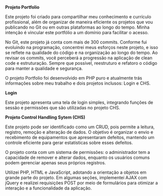 **Projeto Portfolio**

Este projeto foi criado para compartilhar meu conhecimento e currículo profissional, além de organizar de maneira eficiente os projetos que vou publicando no Git ou em outras plataformas ao longo do tempo. Minha intenção é vincular este portfólio a um domínio para facilitar o acesso.

No Git, este projeto já conta com mais de 300 commits. Conforme fui evoluindo na programação, concentrei meus esforços neste projeto, e isso se reflete na qualidade do código e na organização ao longo do tempo. Ao revisar os commits, você perceberá a progressão na aplicação de clean code e estruturação. Sempre que possível, reestruturo e refatoro o código para manter a qualidade e segurança.

O projeto Portfolio foi desenvolvido em PHP puro e atualmente trás informações sobre meu trabalho e dois projetos inclusos: Login e CHS.

**Login**

Este projeto apresenta uma tela de login simples, integrando funções de sessão e permissões que são utilizadas no projeto CHS.

**Projeto Control Handling Sytem (CHS)**

Este projeto pode ser identificado como um CRUD, pois permite a leitura, registro, remoção e alteração de dados. O objetivo é organizar o envio e recebimento de equipamentos que apresentaram defeitos, mantendo um controle eficiente para gerar estatísticas sobre esses defeitos.

O projeto conta com um sistema de permissões: o administrador tem a capacidade de remover e alterar dados, enquanto os usuários comuns podem gerenciar apenas seus próprios registros.

Utilizei PHP, HTML e JavaScript, adotando a orientação a objetos em grande parte do projeto. Em algumas seções, implementei AJAX com jQuery e realizei requisições POST por meio de formulários para otimizar a interação e a funcionalidade da aplicação.
